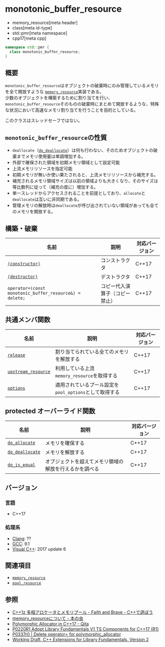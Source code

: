 # monotonic_buffer_resource
* memory_resource[meta header]
* class[meta id-type]
* std::pmr[meta namespace]
* cpp17[meta cpp]

```cpp
namespace std::pmr {
  class monotonic_buffer_resource;
}
```


## 概要
`monotonic_buffer_resource`はオブジェクトの破棄時にのみ管理しているメモリを全て開放すような [`memory_resource`](memory_resource/memory_resource.md)実装である。  
少数のオブジェクトを構築するために割り当てを行い、`monotonic_buffer_resource`そのものの破棄時にまとめて開放するような、特殊な状況において高速なメモリ割り当てを行うことを目的としている。

このクラスはスレッドセーフではない。

## `monotonic_buffer_resource`の性質

- `deallocate`（[`do_deallocate`](monotonic_buffer_resource/do_deallocate.md)）は何も行わない、そのためオブジェクトの破棄までメモリ使用量は単調増加する。
- 外部で確保された領域を初期メモリ領域として設定可能
- 上流メモリリソースを指定可能
- 初期メモリが無いか使い果たされると、上流メモリリソースから補充する。
- 補充されるメモリ領域サイズは以前の領域よりも大きくなり、そのサイズは等比数列に従って（補充の度に）増加する。
- 単一スレッドからアクセスされることを前提としており、`allocate`と`deallocate`は互いに非同期である。
- 管理メモリの解放時は`deallocate`が呼び出されていない領域があっても全てのメモリを開放する。

## 構築・破棄

| 名前            | 説明           | 対応バージョン |
|-----------------|----------------|----------------|
| [`(constructor)`](monotonic_buffer_resource/op_constructor.md) | コンストラクタ | C++17 |
| [`(destructor)`](monotonic_buffer_resource/op_destructor.md)  | デストラクタ   | C++17 |
| `operator=(const monotonic_buffer_resource&) = delete;`     | コピー代入演算子（コピー禁止）     | C++17 |

## 共通メンバ関数

| 名前            | 説明           | 対応バージョン |
|-----------------|----------------|----------------|
| [`release`](monotonic_buffer_resource/release.md) | 割り当てられている全てのメモリを解放する | C++17 |
| [`upstream_resource`](monotonic_buffer_resource/upstream_resource.md) | 利用している上流`memory_resource`を取得する | C++17 |
| [`options`](monotonic_buffer_resource/options.md) | 適用されているプール設定を`pool_options`として取得する | C++17 |

## protected オーバーライド関数
| 名前            | 説明           | 対応バージョン |
|-----------------|----------------|----------------|
| [`do_allocate`](monotonic_buffer_resource/do_allocate.md) | メモリを確保する | C++17 |
| [`do_deallocate`](monotonic_buffer_resource/do_deallocate.md) | メモリを解放する | C++17 |
| [`do_is_equal`](monotonic_buffer_resource/do_is_equal.md) | オブジェクトを超えてメモリ領域の解放を行えるかを調べる | C++17 |

## バージョン
### 言語
- C++17

### 処理系
- [Clang](/implementation.md#clang): ??
- [GCC](/implementation.md#gcc): 9.1
- [Visual C++](/implementation.md#visual_cpp): 2017 update 6

## 関連項目
- [`memory_resource`](memory_resource/memory_resource.md)
- [`pool_resource`](pool_resource.md)


## 参照
- [C++1z 多相アロケータとメモリプール - Faith and Brave - C++で遊ぼう ](https://faithandbrave.hateblo.jp/entry/2016/08/08/170454)
- [memory_resourceについて - 本の虫](https://cpplover.blogspot.com/2015/09/memoryresource.html)
- [Polymorphic Allocator in C++17 - Qita](https://qiita.com/MitsutakaTakeda/items/48980faa9498c46b15b2)
- [P0220R1 Adopt Library Fundamentals V1 TS Components for C++17 (R1)](http://www.open-std.org/jtc1/sc22/wg21/docs/papers/2016/p0220r1.html)
- [P0337r0 | Delete operator= for polymorphic_allocator](http://www.open-std.org/jtc1/sc22/wg21/docs/papers/2016/p0337r0.html)
- [Working Draft, C++ Extensions for Library Fundamentals, Version 2](http://www.open-std.org/jtc1/sc22/wg21/docs/papers/2015/n4562.html#memory.resource.synop)